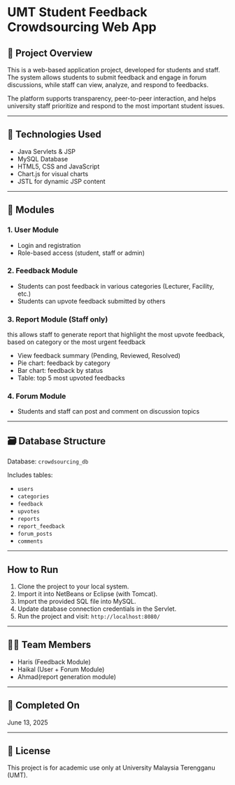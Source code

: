 # UMT Student Feedback Crowdsourcing Web App

## 📘 Project Overview

This is a web-based application project, developed for students and staff. The system allows students to submit feedback and engage in forum discussions, while staff can view, analyze, and respond to feedbacks.

The platform supports transparency, peer-to-peer interaction, and helps university staff prioritize and respond to the most important student issues.

---

## 🔧 Technologies Used

- Java Servlets & JSP
- MySQL Database
- HTML5, CSS and JavaScript
- Chart.js for visual charts
- JSTL for dynamic JSP content

---

## 🧱 Modules

### 1. User Module
- Login and registration
- Role-based access (student, staff or admin)

### 2. Feedback Module
- Students can post feedback in various categories (Lecturer, Facility, etc.)
- Students can upvote feedback submitted by others

### 3. Report Module (Staff only)
this allows staff to generate report that highlight the most upvote feedback, based on category or the most urgent feedback
- View feedback summary (Pending, Reviewed, Resolved)
- Pie chart: feedback by category
- Bar chart: feedback by status
- Table: top 5 most upvoted feedbacks

### 4. Forum Module
- Students and staff can post and comment on discussion topics

---

## 🗃️ Database Structure

Database: `crowdsourcing_db`

Includes tables:
- `users`
- `categories`
- `feedback`
- `upvotes`
- `reports`
- `report_feedback`
- `forum_posts`
- `comments`



---

## How to Run

1. Clone the project to your local system.
2. Import it into NetBeans or Eclipse (with Tomcat).
3. Import the provided SQL file into MySQL.
4. Update database connection credentials in the Servlet.
5. Run the project and visit: `http://localhost:8080/`

---

## 👨‍💻 Team Members

- Haris (Feedback Module)
- Haikal (User + Forum Module)
- Ahmad(report generation module)

---

## 📅 Completed On

June 13, 2025

---

## 📂 License

This project is for academic use only at University Malaysia Terengganu (UMT).
